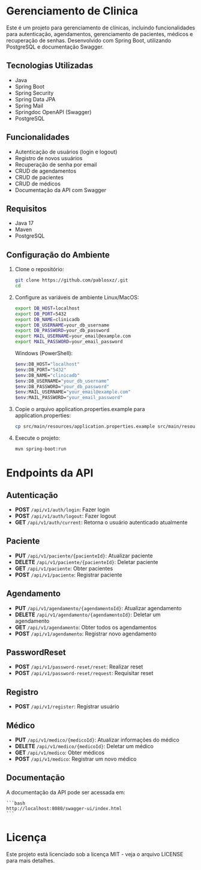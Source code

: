 # Gerenciamento de Clinica

Este é um projeto para gerenciamento de clínicas, incluindo funcionalidades para autenticação, agendamentos, gerenciamento de pacientes, médicos e recuperação de senhas. Desenvolvido com Spring Boot, utilizando PostgreSQL e documentação Swagger.

## Tecnologias Utilizadas

- Java
- Spring Boot
- Spring Security
- Spring Data JPA
- Spring Mail
- Springdoc OpenAPI (Swagger)
- PostgreSQL

## Funcionalidades

- Autenticação de usuários (login e logout)
- Registro de novos usuários
- Recuperação de senha por email
- CRUD de agendamentos
- CRUD de pacientes
- CRUD de médicos
- Documentação da API com Swagger

## Requisitos

- Java 17
- Maven
- PostgreSQL

## Configuração do Ambiente

1. Clone o repositório:
   ```bash
   git clone https://github.com/pablosxz/.git
   cd 

2. Configure as variáveis de ambiente
   Linux/MacOS:
   ```bash
   export DB_HOST=localhost
   export DB_PORT=5432
   export DB_NAME=clinicadb
   export DB_USERNAME=your_db_username
   export DB_PASSWORD=your_db_password
   export MAIL_USERNAME=your_email@example.com
   export MAIL_PASSWORD=your_email_password
   ```
   
   Windows (PowerShell):
   ```bash
   $env:DB_HOST="localhost"
   $env:DB_PORT="5432"
   $env:DB_NAME="clinicadb"
   $env:DB_USERNAME="your_db_username"
   $env:DB_PASSWORD="your_db_password"
   $env:MAIL_USERNAME="your_email@example.com"
   $env:MAIL_PASSWORD="your_email_password"
   ```
3. Copie o arquivo application.properties.example para application.properties:
   ```bash
   cp src/main/resources/application.properties.example src/main/resources/application.properties

4. Execute o projeto:
   ```bash
   mvn spring-boot:run

# Endpoints da API

## Autenticação
- **POST** `/api/v1/auth/login`: Fazer login
- **POST** `/api/v1/auth/logout`: Fazer logout
- **GET** `/api/v1/auth/current`: Retorna o usuário autenticado atualmente

## Paciente
- **PUT** `/api/v1/paciente/{pacienteId}`: Atualizar paciente
- **DELETE** `/api/v1/paciente/{pacienteId}`: Deletar paciente
- **GET** `/api/v1/paciente`: Obter pacientes
- **POST** `/api/v1/paciente`: Registrar paciente

## Agendamento
- **PUT** `/api/v1/agendamento/{agendamentoId}`: Atualizar agendamento
- **DELETE** `/api/v1/agendamento/{agendamentoId}`: Deletar um agendamento
- **GET** `/api/v1/agendamento`: Obter todos os agendamentos
- **POST** `/api/v1/agendamento`: Registrar novo agendamento

## PasswordReset
- **POST** `/api/v1/password-reset/reset`: Realizar reset
- **POST** `/api/v1/password-reset/request`: Requisitar reset

## Registro
- **POST** `/api/v1/register`: Registrar usuário

## Médico
- **PUT** `/api/v1/medico/{medicoId}`: Atualizar informações do médico
- **DELETE** `/api/v1/medico/{medicoId}`: Deletar um médico
- **GET** `/api/v1/medico`: Obter médicos
- **POST** `/api/v1/medico`: Registrar um novo médico

## Documentação
A documentação da API pode ser acessada em:

    ```bash
    http://localhost:8080/swagger-ui/index.html
    ```

# Licença
Este projeto está licenciado sob a licença MIT - veja o arquivo LICENSE para mais detalhes.
